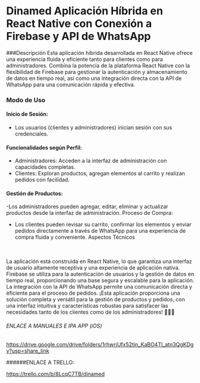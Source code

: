 # Dinamed Aplicación Híbrida en React Native con Conexión a Firebase y API de WhatsApp
###Descripción
Esta aplicación híbrida desarrollada en React Native ofrece una experiencia fluida y eficiente tanto para clientes como para administradores. Combina la potencia de la plataforma React Native con la flexibilidad de Firebase para gestionar la autenticación y almacenamiento de datos en tiempo real, así como una integración directa con la API de WhatsApp para una comunicación rápida y efectiva.

### Modo de Uso
#### Inicio de Sesión:

- Los usuarios (clientes y administradores) inician sesión con sus credenciales.

#### Funcionalidades según Perfil:

- Administradores:
Acceden a la interfaz de administración con capacidades completas.
- Clientes:
Exploran productos, agregan elementos al carrito y realizan pedidos con facilidad.

#### Gestión de Productos:

-Los administradores pueden agregar, editar, eliminar y actualizar productos desde la interfaz de administración.
Proceso de Compra:

- Los clientes pueden revisar su carrito, confirmar los elementos y enviar pedidos directamente a través de WhatsApp para una experiencia de compra fluida y conveniente.
Aspectos Técnicos
<br>
<br>
La aplicación está construida en React Native, lo que garantiza una interfaz de usuario altamente receptiva y una experiencia de aplicación nativa.
Firebase se utiliza para la autenticación de usuarios y la gestión de datos en tiempo real, proporcionando una base segura y escalable para la aplicación.
La integración con la API de WhatsApp permite una comunicación directa y eficiente para el proceso de pedidos.
¡Esta aplicación proporciona una solución completa y versátil para la gestión de productos y pedidos, con una interfaz intuitiva y características robustas para satisfacer las necesidades tanto de los clientes como de los administradores! 🚀📱💼

###### ENLACE A MANUALES E IPA APP (iOS)

https://drive.google.com/drive/folders/1rhwrjUfx52tjn_KaBO4Tl_atn3QgKDgy?usp=share_link

######ENLACE A TRELLO:

https://trello.com/b/8LcqC7TB/dinamed

